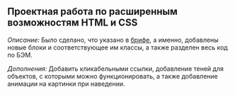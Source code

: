  Проектная работа по расширенным возможностям HTML и CSS
------ 
*Описание:* Было сделано, что указано в [брифе](https://code.s3.yandex.net/web-developer/project-1/sprint-2-brief.pdf), а именно, добавлены новые блоки и соответствующее им классы,
а также разделен весь код по БЭМ.

*Дополнения:* Добавить кликабельными ссылки, добавление теней для объектов, с которыми можно функционировать, а также добавление анимации на картинки при наведении.
